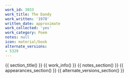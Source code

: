 ```yaml
---
work_id: 3033
work_title: The Dandy
work_written: '1978'
written_date: approximate
work_collected: 'yes'
work_category: Poem
notes: null
icon: material/book
alternate_versions:
- 5329
---
```


{{ section_title() }}
{{ work_info() }}
{{ notes_section() }}
{{ appearances_section() }}
{{ alternate_versions_section() }}